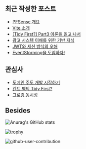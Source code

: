 ## 최근 작성한 포스트
- [PFSense 개요](https://pcloud.tistory.com/65)
- [Vite 소개](https://pcloud.tistory.com/62)
- [[Tidy First?] Part3 이론을 읽고 나서](https://pcloud.tistory.com/61)
- [광고 시스템 이해를 위한 기반 지식](https://pcloud.tistory.com/58)
- [JWT와 세션 방식의 오해](https://pcloud.tistory.com/57)
- [EventStorming을 도입하자!](https://pcloud.tistory.com/56)

## 관심사
- [도메인 주도 개발 시작하기](https://product.kyobobook.co.kr/detail/S000001810495)
- [켄트 백의 Tidy First?](https://m.hanbit.co.kr/store/books/book_view.html?p_code=B5516661609)
- [그로킹 동시성](https://product.kyobobook.co.kr/detail/S000214756541)

## Besides
 
![Anurag's GitHub stats](https://github-readme-stats.vercel.app/api?username=PCloud63514&show_icons=true&theme=aura_dark&include_all_commits=true)

[![trophy](https://github-profile-trophy.vercel.app/?username=PCloud63514&rank=SECRET,SSS,SS,S,AAA,AA,A&row=1&column=7&no-frame=true)](https://github.com/ryo-ma/github-profile-trophy)

![github-user-contribution](https://user-images.githubusercontent.com/22608825/202481110-7833033f-fd65-4af6-9c2e-c76c95b00656.svg)

